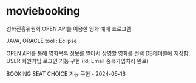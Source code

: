# moviebooking
영화진흥위원회 OPEN API를 이용한 영화 예매 프로그램

JAVA, ORACLE
tool : Eclipse

OPEN API를 통해 영화목록 정보를 받아서 상영할 영화를 선택 DB테이블에 저장함.
USER 회원가입 로그인 기능 구현 (Id, Email 중복가입처리 완료)

BOOKING SEAT CHOICE 기능 구현 - 2024-05-16

